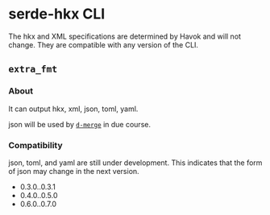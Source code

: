 # serde-hkx CLI

The hkx and XML specifications are determined by Havok and will not change. They
are compatible with any version of the CLI.

## `extra_fmt`

### About

It can output hkx, xml, json, toml, yaml.

json will be used by [`d-merge`](https://github.com/SARDONYX-sard/d-merge) in
due course.

### Compatibility

json, toml, and yaml are still under development. This indicates that the form
of json may change in the next version.

- 0.3.0..0.3.1
- 0.4.0..0.5.0
- 0.6.0..0.7.0
